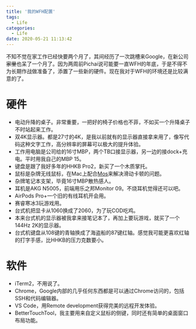 ```yaml
---
title: '我的WFH配置'
tags:
  - Life
categories:
  - Life
date: 2020-05-21 11:13:42
---
```


不知不觉在家工作已经快要两个月了，其间经历了一次跳槽来Google，在新公司~~家里~~也呆了一个月了。因为两周前Pichai说可能要一直WFH的年底，于是不得不为长期作战做准备了，添置了一些新的硬件。现在我对于WFH的环境还是比较满意的了。

<!-- more -->

# 硬件

 - 电动升降的桌子。非常重要，一把好的椅子价格也不菲，不如买一个升降桌子不时站起来工作。
 - 双4K显示器。都是27寸的4K，是我以前就有的显示器直接拿来用了，像写代码这种文字工作，高分辨率的屏幕可以极大的提升体验。
 - 工作用电脑是公司给的16寸MBP，两个TB口接显示器，另一边的接dock+充电。平时用我自己的MBP 15。
 - 键盘是跟了我好多年的HHKB Pro2，新买了一个木质掌托。
 - 鼠标是杂牌无线鼠标，在Mac上配合[Mos](https://mos.caldis.me/)来解决滑动卡顿的问题。
 - 杂牌笔记本支架，毕竟16寸MBP散热感人。
 - 耳机是AKG N5005，前端用乐之邦Monitor 09。不烧耳机觉得还可以吧。
 - AirPods Pro+一个旧的有线耳机开会用。
 - 赛睿寒冰3玩游戏用。
 - 台式机把显卡从1060换成了2060，为了玩COD吃鸡。
 - 本来台式机的显示器被我拿来接笔记本了，再加上要玩游戏，就买了一个144Hz 2K的显示器。
 - 台式机键盘从108键的青轴换成了海盗船的87键红轴。感觉我可能更喜欢红轴的打字手感，比HHKB的压力克数要小。

# 软件

 - iTerm2，不用说了。
 - Chrome，Google内部的几乎任何东西都是可以通过Chrome访问的，包括SSH和代码编辑器。
 - VS Code，用Remote development获得完美的远程开发体验。
 - BetterTouchTool，我主要用来自定义鼠标的侧键，同时还有简单的桌面窗口布局功能。